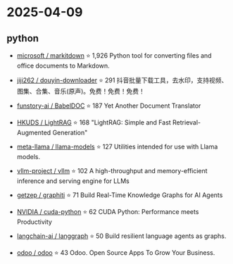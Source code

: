 # 2025-04-09

## python

* [microsoft / markitdown](https://github.com/microsoft/markitdown) ⭐ 1,926
  Python tool for converting files and office documents to Markdown.

* [jiji262 / douyin-downloader](https://github.com/jiji262/douyin-downloader) ⭐ 291
  抖音批量下载工具，去水印，支持视频、图集、合集、音乐(原声)。免费！免费！免费！

* [funstory-ai / BabelDOC](https://github.com/funstory-ai/BabelDOC) ⭐ 187
  Yet Another Document Translator

* [HKUDS / LightRAG](https://github.com/HKUDS/LightRAG) ⭐ 168
  "LightRAG: Simple and Fast Retrieval-Augmented Generation"

* [meta-llama / llama-models](https://github.com/meta-llama/llama-models) ⭐ 127
  Utilities intended for use with Llama models.

* [vllm-project / vllm](https://github.com/vllm-project/vllm) ⭐ 102
  A high-throughput and memory-efficient inference and serving engine for LLMs

* [getzep / graphiti](https://github.com/getzep/graphiti) ⭐ 71
  Build Real-Time Knowledge Graphs for AI Agents

* [NVIDIA / cuda-python](https://github.com/NVIDIA/cuda-python) ⭐ 62
  CUDA Python: Performance meets Productivity

* [langchain-ai / langgraph](https://github.com/langchain-ai/langgraph) ⭐ 50
  Build resilient language agents as graphs.

* [odoo / odoo](https://github.com/odoo/odoo) ⭐ 43
  Odoo. Open Source Apps To Grow Your Business.

